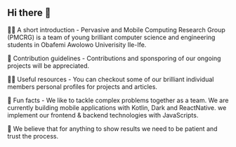 ## Hi there 👋

🙋‍♀️ A short introduction - Pervasive and Mobile Computing Research Group (PMCRG) is a team of young brilliant computer science and engineering students in Obafemi Awolowo Univerisity Ile-Ife.

🌈 Contribution guidelines - Contributions and sponsporing of our ongoing projects will be appreciated.

👩‍💻 Useful resources - You can checkout some of our brilliant individual members personal profiles for projects and articles.

🍿 Fun facts - We like to tackle complex problems together as a team. We are currently building mobile applications with Kotlin, Dark and ReactNative.
we implement our frontend & backend technologies with JavaScripts.

🧙 We believe that for anything to show results we need to be patient and trust the process.

